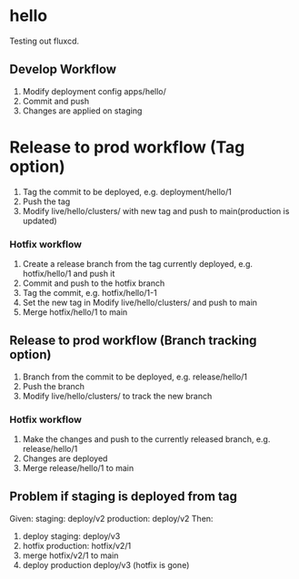 # hello

Testing out fluxcd.

## Develop Workflow
1. Modify deployment config apps/hello/
2. Commit and push
3. Changes are applied on staging

# Release to prod workflow (Tag option)
1. Tag the commit to be deployed, e.g. deployment/hello/1
2. Push the tag
3. Modify live/hello/clusters/ with new tag and push to main(production is updated)

### Hotfix workflow
1. Create a release branch from the tag currently deployed, e.g. hotfix/hello/1 and push it
2. Commit and push to the hotfix branch
3. Tag the commit, e.g. hotfix/hello/1-1
4. Set the new tag in Modify live/hello/clusters/ and push to main
5. Merge hotfix/hello/1 to main

## Release to prod workflow (Branch tracking option)
1. Branch from the commit to be deployed, e.g. release/hello/1
2. Push the branch
3. Modify live/hello/clusters/ to track the new branch

### Hotfix workflow
1. Make the changes and push to the currently released branch, e.g. release/hello/1
2. Changes are deployed
3. Merge release/hello/1 to main

## Problem if staging is deployed from tag
Given:
staging: deploy/v2
production: deploy/v2
Then:
1. deploy staging: deploy/v3
1. hotfix production: hotfix/v2/1
1. merge hotfix/v2/1 to main
1. deploy production deploy/v3 (hotfix is gone)
